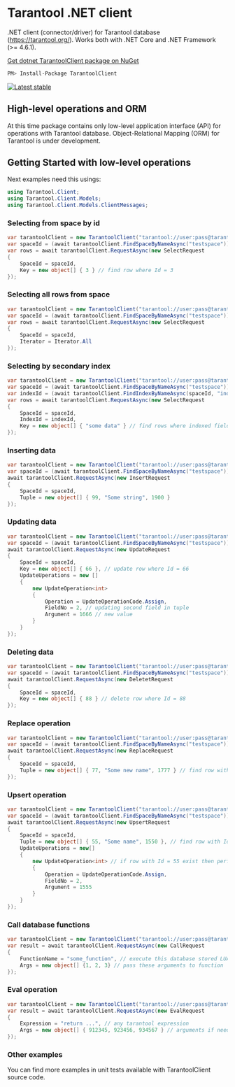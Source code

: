 Tarantool .NET client
=====================

.NET client (connector/driver) for Tarantool database (https://tarantool.org/).
Works both with .NET Core and .NET Framework (>= 4.6.1).

[Get dotnet TarantoolClient package on NuGet](https://www.nuget.org/packages/TarantoolClient)

```bash
PM> Install-Package TarantoolClient
```
[![Latest stable](https://img.shields.io/nuget/v/TarantoolClient.svg)](https://www.nuget.org/packages/TarantoolClient)

High-level operations and ORM
-----------------------------

At this time package contains only low-level application interface (API)
for operations with Tarantool database.
Object-Relational Mapping (ORM) for Tarantool is under development.

Getting Started with low-level operations
---------------
Next examples need this usings:
```C#
using Tarantool.Client;
using Tarantool.Client.Models;
using Tarantool.Client.Models.ClientMessages;
```

### Selecting from space by id
```C#
var tarantoolClient = new TarantoolClient("tarantool://user:pass@tarantool-host:3301");
var spaceId = (await tarantoolClient.FindSpaceByNameAsync("testspace"))[0].AsUInt32();
var rows = await tarantoolClient.RequestAsync(new SelectRequest
{
    SpaceId = spaceId,
    Key = new object[] { 3 } // find row where Id = 3
});
```

### Selecting all rows from space
```C#
var tarantoolClient = new TarantoolClient("tarantool://user:pass@tarantool-host:3301");
var spaceId = (await tarantoolClient.FindSpaceByNameAsync("testspace"))[0].AsUInt32();
var rows = await tarantoolClient.RequestAsync(new SelectRequest
{
    SpaceId = spaceId,
    Iterator = Iterator.All
});
```

### Selecting by secondary index
```C#
var tarantoolClient = new TarantoolClient("tarantool://user:pass@tarantool-host:3301");
var spaceId = (await tarantoolClient.FindSpaceByNameAsync("testspace"))[0].AsUInt32();
var indexId = (await tarantoolClient.FindIndexByNameAsync(spaceId, "indexname"))[0].AsUInt32();
var rows = await tarantoolClient.RequestAsync(new SelectRequest
{
    SpaceId = spaceId,
    IndexId = indexId,
    Key = new object[] { "some data" } // find rows where indexed field = "some data"
});
```

### Inserting data
```C#
var tarantoolClient = new TarantoolClient("tarantool://user:pass@tarantool-host:3301");
var spaceId = (await tarantoolClient.FindSpaceByNameAsync("testspace"))[0].AsUInt32();
await tarantoolClient.RequestAsync(new InsertRequest
{
    SpaceId = spaceId,
    Tuple = new object[] { 99, "Some string", 1900 }
});
```

### Updating data
```C#
var tarantoolClient = new TarantoolClient("tarantool://user:pass@tarantool-host:3301");
var spaceId = (await tarantoolClient.FindSpaceByNameAsync("testspace"))[0].AsUInt32();
await tarantoolClient.RequestAsync(new UpdateRequest
{
    SpaceId = spaceId,
    Key = new object[] { 66 }, // update row where Id = 66
    UpdateUperations = new []
    {
        new UpdateOperation<int>
        {
            Operation = UpdateOperationCode.Assign,
            FieldNo = 2, // updating second field in tuple
            Argument = 1666 // new value
        } 
    }
});
```

### Deleting data
```C#
var tarantoolClient = new TarantoolClient("tarantool://user:pass@tarantool-host:3301");
var spaceId = (await tarantoolClient.FindSpaceByNameAsync("testspace"))[0].AsUInt32();
await tarantoolClient.RequestAsync(new DeletetRequest
{
    SpaceId = spaceId,
    Key = new object[] { 88 } // delete row where Id = 88
});
```

### Replace operation
```C#
var tarantoolClient = new TarantoolClient("tarantool://user:pass@tarantool-host:3301");
var spaceId = (await tarantoolClient.FindSpaceByNameAsync("testspace"))[0].AsUInt32();
await tarantoolClient.RequestAsync(new ReplaceRequest
{
    SpaceId = spaceId,
    Tuple = new object[] { 77, "Some new name", 1777 } // find row with Id = 77 and replace it
});
```

### Upsert operation
```C#
var tarantoolClient = new TarantoolClient("tarantool://user:pass@tarantool-host:3301");
var spaceId = (await tarantoolClient.FindSpaceByNameAsync("testspace"))[0].AsUInt32();
await tarantoolClient.RequestAsync(new UpsertRequest
{
    SpaceId = spaceId,
    Tuple = new object[] { 55, "Some name", 1550 }, // find row with Id = 55 and insert if not exists
    UpdateUperations = new[]
    {
        new UpdateOperation<int> // if row with Id = 55 exist then perform this update operation
        {
            Operation = UpdateOperationCode.Assign,
            FieldNo = 2,
            Argument = 1555
        }
    }
});
```

### Call database functions
```C#
var tarantoolClient = new TarantoolClient("tarantool://user:pass@tarantool-host:3301");
var result = await tarantoolClient.RequestAsync(new CallRequest
{
    FunctionName = "some_function", // execute this database stored LUA funtion
    Args = new object[] {1, 2, 3} // pass these arguments to function
});
```

### Eval operation
```C#
var tarantoolClient = new TarantoolClient("tarantool://user:pass@tarantool-host:3301");
var result = await tarantoolClient.RequestAsync(new EvalRequest
{
    Expression = "return ...", // any tarantool expression
    Args = new object[] { 912345, 923456, 934567 } // arguments if needed for expression
});
```

### Other examples
You can find more examples in unit tests available with TarantoolClient source code.
